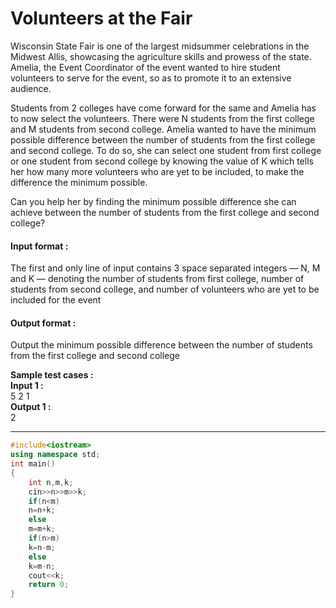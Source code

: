 # Volunteers at the Fair
Wisconsin State Fair is one of the largest midsummer celebrations in the Midwest Allis, showcasing the agriculture skills and prowess of the state. Amelia, the Event Coordinator of the event wanted to hire student volunteers to serve for the event, so as to promote it to an extensive audience.

Students from 2 colleges have come forward for the same and Amelia has to now select the volunteers. There were N students from the first college and M students from second college. Amelia wanted to have the minimum possible difference between the number of students from the first college and second college. To do so, she can select one student from first college or one student from second college by knowing the value of K which tells her how many more volunteers who are yet to be included, to make the difference the minimum possible.

Can you help her by finding the minimum possible difference she can achieve between the number of students from the first college and second college?
#### Input format :
The first and only line of input contains 3 space separated integers — N, M and K — denoting the number of students from first college, number of students from second college, and number of volunteers who are yet to be included for the event

#### Output format :
Output the minimum possible difference between the number of students from the first college and second college

**Sample test cases : <br>
Input 1 :** <br>
5 2 1<br>
**Output 1 :** <br>
2

----------------------------------------------------------------------------------------------------------------------------------------------------------------------
```cpp
#include<iostream>
using namespace std;
int main()
{
    int n,m,k;
    cin>>n>>m>>k;
    if(n<m)
    n=n+k;
    else
    m=m+k;
    if(n>m)
    k=n-m;
    else
    k=m-n;
    cout<<k;
    return 0;
}




```

